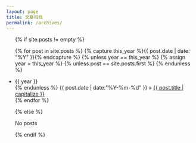 ```yaml
---
layout: page
title: 文章归档
permalink: /archives/
---
```


<ul class="tags-box">

{% if site.posts != empty %}

{% for post in site.posts %}
{% capture this_year %}{{ post.date | date: "%Y" }}{% endcapture %}
{% unless year == this_year %}
{% assign year = this_year %}
{% unless post == site.posts.first %}
{% endunless %}
<li id="{{ year }}">{{ year }}</li>
{% endunless %}
<time datetime="{{ post.date | date:"%Y-%m-%d" }}">
{{ post.date | date:"%Y-%m-%d" }}
</time>
&raquo; <a href="{{ site.baseurl }}{{ post.url }}">{{ post.title | capitalize }}</a><br />
{% endfor %}

{% else %}

<span>No posts</span>

{% endif %}

</ul>
